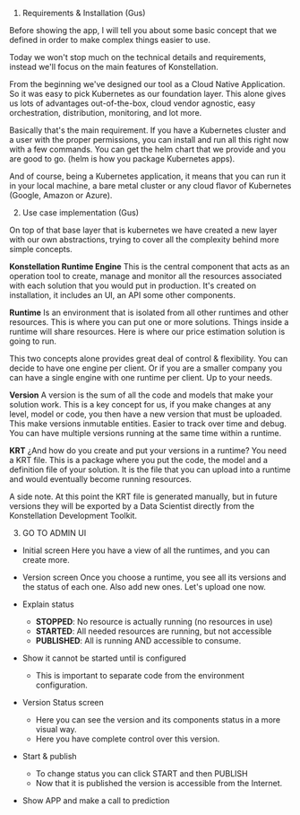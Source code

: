 
1.  Requirements & Installation (Gus)

Before showing the app, I will tell you about some basic concept that we defined in order to make complex things easier to use. 

Today we won't stop much on the technical details and requirements, instead we'll focus on the main features of Konstellation. 

From the beginning we've designed our tool as a Cloud Native Application. So it was easy to pick Kubernetes as our foundation layer. This alone gives us lots of advantages out-of-the-box, cloud vendor agnostic, easy orchestration, distribution, monitoring, and lot more.

Basically that's the main requirement. If you have a Kubernetes cluster and a user with the proper permissions, you can install and run all this right now with a few commands. You can get the helm chart that we provide and you are good to go. (helm is how you package Kubernetes apps).

And of course, being a Kubernetes application, it means that you can run it in your local machine, a bare metal cluster or any cloud flavor of Kubernetes (Google, Amazon or Azure).


2.  Use case implementation (Gus)

On top of that base layer that is kubernetes we have created a new layer with our own abstractions, trying to cover all the complexity behind more simple concepts.


**Konstellation Runtime Engine** 
	This is the central component that acts as an operation tool to create, manage and monitor all the resources associated with each solution that you would put in production. It's created on installation, it includes an UI, an API some other components.

 **Runtime**
Is an environment that is isolated from all other runtimes and other resources. This is  where you can put one or more solutions. Things inside a runtime will share resources. Here is where our price estimation solution is going to run. 

This two concepts alone provides great deal of control & flexibility. You can decide to have one engine per client. Or if you are a smaller company you can have a single engine with one runtime per client. Up to your needs.

**Version**
A version is the sum of all the code and models that make your solution work. This is a key concept for us, if you make changes at any level, model or code, you then have a new version that must be uploaded. This make versions inmutable entities. Easier to track over time and debug. You can have multiple versions  running at the same time within a runtime.

**KRT** 
¿And how do you create and put your versions in a runtime? You need a KRT file. This is a package where you put the code, the model and a definition file of your solution. It is the file that you can upload into a runtime and would eventually become running resources.

A side note. At this point the KRT file is generated manually, but in future versions they will be exported by a Data Scientist directly from the Konstellation Development Toolkit. 

3.  GO TO ADMIN UI

- Initial screen
Here you have a view of all the runtimes, and you can create more.

- Version screen
Once you choose a runtime, you see all its versions and the status of each one. Also add new ones. Let's upload one now.

- Explain status
	- **STOPPED**: No resource is actually running (no resources in use)
	- **STARTED**: All needed resources are running, but not accessible
	- **PUBLISHED**: All is running AND accessible to consume.

- Show it cannot be started until is configured
	- This is important to separate code from the environment configuration.

- Version Status screen
	- Here you can see the version and its components status in a more visual way.
	- Here you have complete control over this version. 

- Start & publish
	- To change status you can click START and then PUBLISH
	- Now that it is published the version is accessible from the Internet.

- Show APP and make a call to prediction




<!--stackedit_data:
eyJoaXN0b3J5IjpbLTEzMDM1OTYwOTQsMTk2Njc4MzM5MywxMD
E3NDU4Njg0LDExNzMwOTIzMDgsLTgzNzY2NjA4MywxMDYyMTM5
MjczLC05OTg4NjMyNDcsLTIxMjA0MDg4MjAsMTYxMjI3NjEzOC
wxOTI4MjkzNjc2LC0xOTgyMDI5MjAsNzk0OTgxMDc3LC04NDUw
NjUzNzgsLTg4MjQzMjUwMywtMTc4OTUwMDM3OSwtMTAxMTg1Mz
Q0MSwtMjA0MTAxNzEwMywxNjk0MzMwMTA1LDE4OTczMjE5NzQs
MTUxNjU0MjQ0Nl19
-->